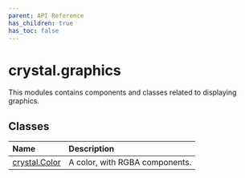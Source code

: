 ```yaml
---
parent: API Reference
has_children: true
has_toc: false
---
```


# crystal.graphics

This modules contains components and classes related to displaying graphics.

## Classes

| Name                   | Description                    |
| :--------------------- | :----------------------------- |
| [crystal.Color](color) | A color, with RGBA components. |
